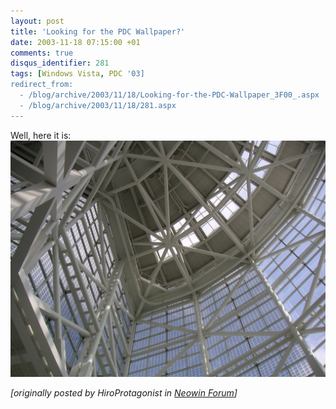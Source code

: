 ```yaml
---
layout: post
title: 'Looking for the PDC Wallpaper?'
date: 2003-11-18 07:15:00 +01
comments: true
disqus_identifier: 281
tags: [Windows Vista, PDC '03]
redirect_from:
  - /blog/archive/2003/11/18/Looking-for-the-PDC-Wallpaper_3F00_.aspx
  - /blog/archive/2003/11/18/281.aspx
---
```


Well, here it is:
![PDC Wallpaper](/files/archive/Enmeshed.jpg)

*[originally posted by HiroProtagonist in [Neowin Forum](http://www.neowin.net/forum/index.php?showtopic=112167&st=30)]*
